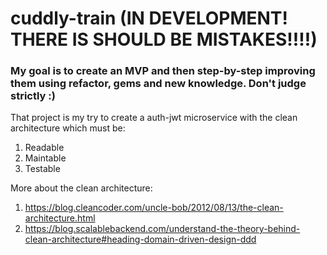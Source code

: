 # cuddly-train (IN DEVELOPMENT! THERE IS SHOULD BE MISTAKES!!!!)

### My goal is to create an MVP and then step-by-step improving them using refactor, gems and new knowledge. Don't judge strictly :)


That project is my try to create a auth-jwt microservice with the clean architecture which must be:

1) Readable
2) Maintable
3) Testable

More about the clean architecture:
1) https://blog.cleancoder.com/uncle-bob/2012/08/13/the-clean-architecture.html
2) https://blog.scalablebackend.com/understand-the-theory-behind-clean-architecture#heading-domain-driven-design-ddd

